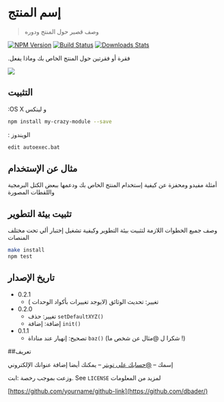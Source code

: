 #                                                                                                                          إسم المنتج
> وصف قصير حول المنتج ودوره

[![NPM Version][npm-image]][npm-url]
[![Build Status][travis-image]][travis-url]
[![Downloads Stats][npm-downloads]][npm-url]

.فقرة أو فقرتين حول المنتج الخاص بك وماذا يفعل

![](header.png)

## التثبيت

:OS X و لينكس

```sh
npm install my-crazy-module --save
```

: الويندوز

```sh
edit autoexec.bat
```

## مثال عن الإستخدام

أمثلة مفيدو ومحفزة عن كيفية إستخدام المنتج الخاص بك ودعمها ببعض الكتل البرمجية واللقطات المصورة

## تثبيت بيئة التطوير

وصف جميع الخطوات اللازمة لتثبيت بيئة التطوير وكيفية تشغيل إختبار ألي تحت مختلف المنصات 

```sh
make install
npm test
```

## تاريخ الإصدار

* 0.2.1
    * تغيير: تحديث الوثائق  (لايوجد تغييرات بأكواد الوحدات )
* 0.2.0
    * تغيير: حذف `setDefaultXYZ()`
    * إضافة: إضافة `init()`
* 0.1.1
    * تصحيح: إنهيار عند مناداة  `baz()` (شكرا ل  @مثال عن شخص ما !)


##تعريف

إسمك – [@حسابك على تويتر](https://twitter.com/maarouf_kader) – يمكنك أيضا إضافة عنوانك الإلكتروني

وزعت بموجب رخصة :ابت. See ``LICENSE`` لمزيد من المعلومات

[https://github.com/yourname/github-link](https://github.com/dbader/)

[npm-image]: https://img.shields.io/npm/v/datadog-metrics.svg?style=flat-square
[npm-url]: https://npmjs.org/package/datadog-metrics
[npm-downloads]: https://img.shields.io/npm/dm/datadog-metrics.svg?style=flat-square
[travis-image]: https://img.shields.io/travis/dbader/node-datadog-metrics/master.svg?style=flat-square
[travis-url]: https://travis-ci.org/dbader/node-datadog-metrics
